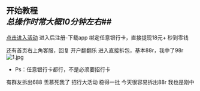 ## 开始教程 </br> *总操作时常大概10分钟左右*##
[点击进入活动][big] 进入后注册-下载app
绑定任意银行卡，直接提现18元+ 秒到零钱

还有首页右上角客服，回复 开户翻翻乐 进入直接拆包，基本88r，我中了98r
![1.jpg][1]
- Ps：任意银行卡都行，不是必须要招行卡

有群友拆出688 羡慕死我了
招行大活动 稳得一批 今天很容易拆出88r 我也是刚中



  [big]:http://cmb-dist.17f8.me/mobile/jump4?scene=76c914b2a7304eb5bdf106079fd43142
  
 [1]:http://shp.qpic.cn/collector/368685196/3d20318b-c4c8-42b7-8fff-d49a6fbcc680/0
